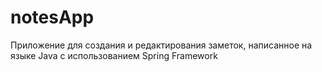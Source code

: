 # notesApp
Приложение для создания и редактирования заметок, написанное на языке Java c использованием Spring Framework
